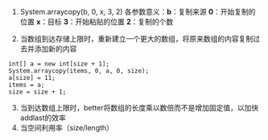 1. System.arraycopy(b, 0, x, 3, 2)
	各参数意义：**b**：复制来源	**0**：开始复制的位置	**x**：目标	**3**：开始粘贴的位置		**2**：复制的个数

2. 当数组到达存储上限时，重新建立一个更大的数组，将原来数组的内容复制过去并添加新的内容
```
int[] a = new int[size + 1];
System.arraycopy(items, 0, a, 0, size);
a[size] = 11;
items = a;
size = size + 1;
```
3. 当到达数组上限时，better将数组的长度乘以数倍而不是增加固定值，以加快addlast的效率
4. 当空间利用率（size/length）
<!--stackedit_data:
eyJoaXN0b3J5IjpbMTI3MTI3OTgzMywtMTk2MjIxNTMwMiwtNj
gwMzU1MjEwXX0=
-->
